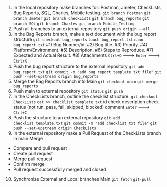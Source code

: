 1. In the local repository make branches for: Postman, Jmeter, CheckLists, Bug Reports, SQL, Charles, Mobile testing.
`git branch Postman`
`git branch Jmeter`
`git branch CheckLists`
`git branch bug_reports`
`git branch SQL`
`git branch Charles`
`git branch Mobile_Testing`
2. Push all branches to an external repository
`git push origin --all`
3. In the Bag Reports branch, make a text document with the bug report structure
`git checkout bug_reports`
`touch bug_report.txt`
`nano bug_report.txt`
#1) Bug Number/id.
#2) Bug title.
#3) Priority.
#4) Platform/Environment.
#5) Description.
#6) Steps to Reproduce.
#7) Expected and Actual Result.
#8) Attachments
`Ctrl+O` ---> `Enter` ---> `Ctrl+X`
4. Push the bug report structure to the external repository
`git add bug_report.txt`
`git commit -m "add bug report template txt file"`
`git push --set-upstream origin bug_reports`
5. Merge the Bag Reports branch into Main
`git checkout main`
`git merge bug_reports`
6. Push main to external repository
`git status`
`git push`
7. In the CheckLists branch, outline the checklist structure.
`git checkout CheckLists`
`cat >> checklist_template.txt`
id
check description
check status (not run, pass, fail, skipped, blocked)
comment
`Enter` ---> `Ctrl+C`
8. Push the structure to an external repository
`git add checklist_template.txt`
`git commit -m "add checklist txt file"`
`git push --set-upstream origin CheckLists`
9. In the external repository make a Pull Request of the CheckLists branch in main Merge
- Compare and pull request
- Create pull request
- Merge pull request
- Confirm merge
- Pull request successfully merged and closed
10. Synchronize External and Local branches Main
`git fetch`
`git-pull`
